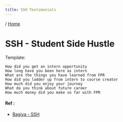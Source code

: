 ```yaml
---
title: SSH Testimonials
---
```


/ [Home](index.md)

# SSH - Student Side Hustle

Template:
```
How did you get an intern opportunity
How long have you been here as intern
What are the things you have learned from FPR
How did you ladder up from intern to course creator
How much did you enjoy your journey
What do you think about future career
How much money did you make so far with FPR
```

#### Ref :

  * [Bagiya - SSH](https://medium.com/@bagiyalakshmi59/how-i-used-ssh-student-side-hustle-to-pay-my-semester-fee-01315ab4ef27)

